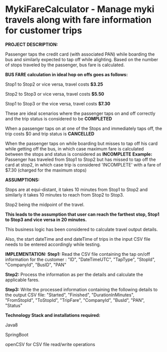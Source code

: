 # MykiFareCalculator - Manage myki travels along with fare information for customer trips

**PROJECT DESCRIPTION:**

Passenger taps the credit card (with associated PAN) while boarding the bus and similarly expected to 
tap off while alighting. Based on the number of stops traveled by the passenger, bus fare is calculated.

**BUS FARE calculation in ideal hop on offs goes as follows:**

Stop1 to Stop2 or vice versa, travel costs **$3.25**

Stop2 to Stop3 or vice versa, travel costs **$5.50**

Stop1 to Stop3 or the vice versa, travel costs **$7.30**

These are ideal scenarios where the passenger taps on and off correctly and the trip status is considered to be **COMPLETED**

When a passenger taps on at one of the Stops and immediately taps off, the trip costs $0 and trip status is **CANCELLED** 

When the passenger taps on while boarding but misses to tap off his card while getting off the bus, in which case
maximum fare is calculated between the stops and status is considered as **INCOMPLETE**
**Example:** Passenger has traveled from Stop1 to Stop2 but has missed to tap off the card at stop2, in which case
          trip is considered 'INCOMPLETE' with a fare of $7.30 (charged for the maximum stops)

**ASSUMPTIONS:**

Stops are at equi-distant, it takes 10 minutes from Stop1 to Stop2 and similarly it takes 10 minutes to reach from Stop2 to Stop3. 

Stop2 being the midpoint of the travel.

**This leads to the assumption that user can reach the farthest stop, Stop1 to Stop3 and vice versa in 20 minutes.**

This business logic has been considered to calculate travel output details. 

Also, the start dateTime and end dateTime of trips in the input CSV file needs to be entered accordingly while testing.



**IMPLEMENTATION:**
**Step1:** Read the CSV file containing the tap on/off information for the customer : 
       "ID", "DateTimeUTC", "TapType",	"StopId", "CompanyId", "BusID", "PAN"
       
**Step2:** Process the information as per the details and calculate the applicable fares.

**Step3:** Write the processed information containing the following details to the output CSV file: 
       "Started", "Finished", "DurationInMinutes", "FromStopId", "ToStopId", "TripFare", "CompanyId", "BusId", "PAN", "Status"




**Technology Stack and installations required:**

Java8

SpringBoot

openCSV for CSV file read/write operations
